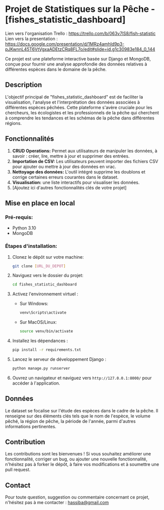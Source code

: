 
# Projet de Statistiques sur la Pêche - [fishes_statistic_dashboard]
Lien vers l'organisation Trello : https://trello.com/b/063v7lS8/fish-statistic
Lien vers la presentation : https://docs.google.com/presentation/d/1MRz4amhId9p3-pJKwnnL45T6VtVgxaADEtzCRq8FL7o/edit#slide=id.g1c30983e184_0_144

Ce projet est une plateforme interactive basée sur Django et MongoDB, conçue pour fournir une analyse approfondie des données relatives à différentes espèces dans le domaine de la pêche.

## Description

L'objectif principal de "fishes_statistic_dashboard" est de faciliter la visualisation, l'analyse et l'interprétation des données associées à différentes espèces pêchées. Cette plateforme s'avère cruciale pour les chercheurs, les écologistes et les professionnels de la pêche qui cherchent à comprendre les tendances et les schémas de la pêche dans différentes régions.

## Fonctionnalités 

1. **CRUD Operations:** Permet aux utilisateurs de manipuler les données, à savoir : créer, lire, mettre à jour et supprimer des entrées.
2. **Importation de CSV:** Les utilisateurs peuvent importer des fichiers CSV pour ajouter ou mettre à jour des données en vrac.
3. **Nettoyage des données:** L'outil intégré supprime les doublons et corrige certaines erreurs courantes dans le dataset.
4. **Visualisation:** une liste interactifs pour visualiser les données.
5. [Ajoutez ici d'autres fonctionnalités clés de votre projet]

## Mise en place en local

### Pré-requis:

- Python 3.10
- MongoDB 

### Étapes d'installation:

1. Clonez le dépôt sur votre machine:

   ```bash
   git clone [URL_DU_DEPOT]
   ```

2. Naviguez vers le dossier du projet:

   ```bash
   cd fishes_statistic_dashboard
   ```

3. Activez l'environnement virtuel :

   - Sur Windows: 
     ```bash
     venv\Scripts\activate
     ```
   
   - Sur MacOS/Linux: 
     ```bash
     source venv/bin/activate
     ```

4. Installez les dépendances :
   
   ```bash
   pip install -r requirements.txt
   ```

5. Lancez le serveur de développement Django :
   
   ```bash
   python manage.py runserver
   ```

6. Ouvrez un navigateur et naviguez vers `http://127.0.0.1:8000/` pour accéder à l'application.

## Données 

Le dataset se focalise sur l'étude des espèces dans le cadre de la pêche. Il renseigne sur des éléments clés tels que le nom de l'espèce, le volume pêché, la région de pêche, la période de l'année, parmi d'autres informations pertinentes.

## Contribution 

Les contributions sont les bienvenues ! Si vous souhaitez améliorer une fonctionnalité, corriger un bug, ou ajouter une nouvelle fonctionnalité, n'hésitez pas à forker le dépôt, à faire vos modifications et à soumettre une pull request.



## Contact 

Pour toute question, suggestion ou commentaire concernant ce projet, n'hésitez pas à me contacter : hassiba@gmail.com


